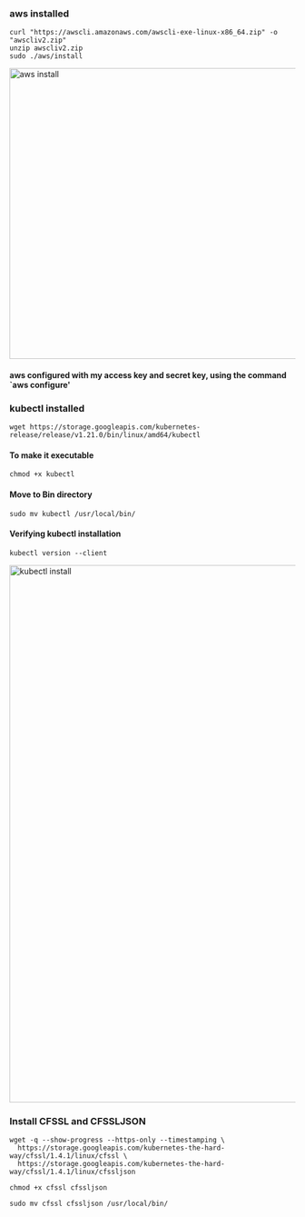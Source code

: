 ### aws installed
```
curl "https://awscli.amazonaws.com/awscli-exe-linux-x86_64.zip" -o "awscliv2.zip"
unzip awscliv2.zip
sudo ./aws/install
```
<img width="512" alt="aws install" src="https://user-images.githubusercontent.com/112771723/206992150-ac80f5f8-6fb9-4f1b-8b52-4a21eced565b.png">

#### aws configured with my access key and secret key, using the command `aws configure'
### kubectl installed
```
wget https://storage.googleapis.com/kubernetes-release/release/v1.21.0/bin/linux/amd64/kubectl
```
#### To make it executable
```
chmod +x kubectl
```
#### Move to Bin directory
```
sudo mv kubectl /usr/local/bin/
```
#### Verifying kubectl installation
```
kubectl version --client
```
<img width="946" alt="kubectl install" src="https://user-images.githubusercontent.com/112771723/206995511-061a6b7a-2460-4f74-a745-71ef7683bfdc.png">

### Install CFSSL and CFSSLJSON
```
wget -q --show-progress --https-only --timestamping \
  https://storage.googleapis.com/kubernetes-the-hard-way/cfssl/1.4.1/linux/cfssl \
  https://storage.googleapis.com/kubernetes-the-hard-way/cfssl/1.4.1/linux/cfssljson
```
```
chmod +x cfssl cfssljson
```
```
sudo mv cfssl cfssljson /usr/local/bin/
```


